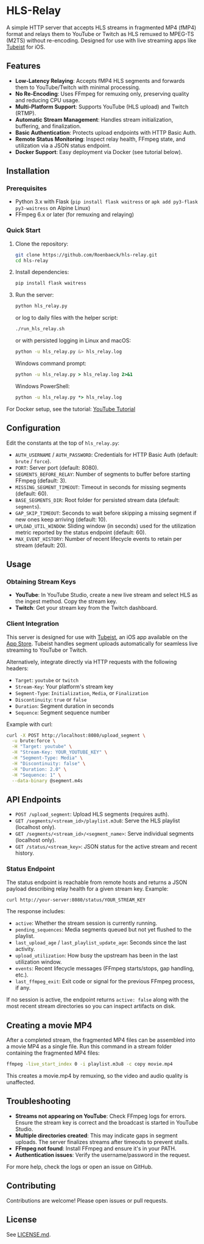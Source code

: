 # HLS-Relay

A simple HTTP server that accepts HLS streams in fragmented MP4 (fMP4) format and relays them to YouTube or Twitch as HLS remuxed to MPEG-TS (M2TS) without re-encoding. Designed for use with live streaming apps like [Tubeist](https://github.com/Roenbaeck/tubeist) for iOS.

## Features

- **Low-Latency Relaying**: Accepts fMP4 HLS segments and forwards them to YouTube/Twitch with minimal processing.
- **No Re-Encoding**: Uses FFmpeg for remuxing only, preserving quality and reducing CPU usage.
- **Multi-Platform Support**: Supports YouTube (HLS upload) and Twitch (RTMP).
- **Automatic Stream Management**: Handles stream initialization, buffering, and finalization.
- **Basic Authentication**: Protects upload endpoints with HTTP Basic Auth.
- **Remote Status Monitoring**: Inspect relay health, FFmpeg state, and utilization via a JSON status endpoint.
- **Docker Support**: Easy deployment via Docker (see tutorial below).

## Installation

### Prerequisites
- Python 3.x with Flask (`pip install flask waitress` or `apk add py3-flask py3-waitress` on Alpine Linux)
- FFmpeg 6.x or later (for remuxing and relaying)

### Quick Start
1. Clone the repository:
   ```bash
   git clone https://github.com/Roenbaeck/hls-relay.git
   cd hls-relay
   ```

2. Install dependencies:
   ```bash
   pip install flask waitress
   ```

3. Run the server:
   ```bash
   python hls_relay.py
   ```
   or log to daily files with the helper script:
   ```bash
   ./run_hls_relay.sh
   ```
   or with persisted logging in Linux and macOS:
   ```bash
   python -u hls_relay.py &> hls_relay.log
   ```
   Windows command prompt:
   ```bat
   python -u hls_relay.py > hls_relay.log 2>&1
   ```
   Windows PowerShell:
   ```bat
   python -u hls_relay.py *> hls_relay.log
   ```

For Docker setup, see the tutorial: [YouTube Tutorial](https://www.youtube.com/watch?v=Qzq6nCsHt5c)

## Configuration

Edit the constants at the top of `hls_relay.py`:

- `AUTH_USERNAME` / `AUTH_PASSWORD`: Credentials for HTTP Basic Auth (default: `brute` / `force`).
- `PORT`: Server port (default: 8080).
- `SEGMENTS_BEFORE_RELAY`: Number of segments to buffer before starting FFmpeg (default: 3).
- `MISSING_SEGMENT_TIMEOUT`: Timeout in seconds for missing segments (default: 60).
- `BASE_SEGMENTS_DIR`: Root folder for persisted stream data (default: `segments`).
- `GAP_SKIP_TIMEOUT`: Seconds to wait before skipping a missing segment if new ones keep arriving (default: 10).
- `UPLOAD_UTIL_WINDOW`: Sliding window (in seconds) used for the utilization metric reported by the status endpoint (default: 60).
- `MAX_EVENT_HISTORY`: Number of recent lifecycle events to retain per stream (default: 20).

## Usage

### Obtaining Stream Keys
- **YouTube**: In YouTube Studio, create a new live stream and select HLS as the ingest method. Copy the stream key.
- **Twitch**: Get your stream key from the Twitch dashboard.

### Client Integration
This server is designed for use with [Tubeist](https://github.com/Roenbaeck/tubeist), an iOS app available on the [App Store](https://apps.apple.com/us/app/tubeist/id6740208994). Tubeist handles segment uploads automatically for seamless live streaming to YouTube or Twitch.

Alternatively, integrate directly via HTTP requests with the following headers:
- `Target`: `youtube` or `twitch`
- `Stream-Key`: Your platform's stream key
- `Segment-Type`: `Initialization`, `Media`, or `Finalization`
- `Discontinuity`: `true` or `false`
- `Duration`: Segment duration in seconds
- `Sequence`: Segment sequence number

Example with curl:
```bash
curl -X POST http://localhost:8080/upload_segment \
  -u brute:force \
  -H "Target: youtube" \
  -H "Stream-Key: YOUR_YOUTUBE_KEY" \
  -H "Segment-Type: Media" \
  -H "Discontinuity: false" \
  -H "Duration: 2.0" \
  -H "Sequence: 1" \
  --data-binary @segment.m4s
```

## API Endpoints

- `POST /upload_segment`: Upload HLS segments (requires auth).
- `GET /segments/<stream_id>/playlist.m3u8`: Serve the HLS playlist (localhost only).
- `GET /segments/<stream_id>/<segment_name>`: Serve individual segments (localhost only).
- `GET /status/<stream_key>`: JSON status for the active stream and recent history.

### Status Endpoint

The status endpoint is reachable from remote hosts and returns a JSON payload describing relay health for a given stream key. Example:

```bash
curl http://your-server:8080/status/YOUR_STREAM_KEY
```

The response includes:
- `active`: Whether the stream session is currently running.
- `pending_sequences`: Media segments queued but not yet flushed to the playlist.
- `last_upload_age` / `last_playlist_update_age`: Seconds since the last activity.
- `upload_utilization`: How busy the upstream has been in the last utilization window.
- `events`: Recent lifecycle messages (FFmpeg starts/stops, gap handling, etc.).
- `last_ffmpeg_exit`: Exit code or signal for the previous FFmpeg process, if any.

If no session is active, the endpoint returns `active: false` along with the most recent stream directories so you can inspect artifacts on disk.

## Creating a movie MP4

After a completed stream, the fragmented MP4 files can be assembled into a movie MP4 as a single file. Run this command in a stream folder containing the fragmented MP4 files: 
```bash
ffmpeg -live_start_index 0 -i playlist.m3u8 -c copy movie.mp4
```

This creates a movie.mp4 by remuxing, so the video and audio quality is unaffected.

## Troubleshooting

- **Streams not appearing on YouTube**: Check FFmpeg logs for errors. Ensure the stream key is correct and the broadcast is started in YouTube Studio.
- **Multiple directories created**: This may indicate gaps in segment uploads. The server finalizes streams after timeouts to prevent stalls.
- **FFmpeg not found**: Install FFmpeg and ensure it's in your PATH.
- **Authentication issues**: Verify the username/password in the request.

For more help, check the logs or open an issue on GitHub.

## Contributing

Contributions are welcome! Please open issues or pull requests.

## License

See [LICENSE.md](LICENSE.md).

